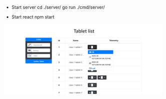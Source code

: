 
- Start server 
cd ./server/
go run ./cmd/server/

- Start react
npm start

![alt text](screenshots/1.jpg "screenshot")